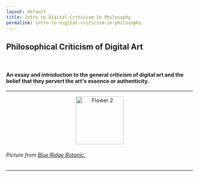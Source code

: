 ```yaml
---
layout: default
title: Intro to Digital Criticism in Philosophy
permalink: intro-to-digital-criticism-in-philosophy
---
```

<!-- Add an essay or interpretive material below this line,
using HTML or markdown.  Do not modify this file above this line -->
<h2> Philosophical Criticism of Digital Art </h2>
<br>
<h4> An essay and introduction to the general criticism of digital art and the belief that they pervert the art's essence or authenticity. </h4>
<hr>
<div style="text-align:center;">
    <img src="https://user-images.githubusercontent.com/122332459/218544683-1c76dfec-9de0-4160-aa3c-d8334147c676.png" alt="Flower 2" width="129"/>
</div>
<h6> Picture from <a href="https://www.blueridgebotanic.com/blog/florilegium">Blue Ridge Botanic.</a></h6>
<hr>
<br>
